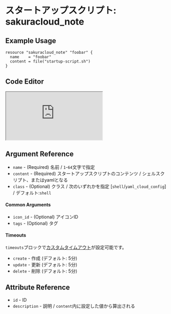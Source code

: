 # スタートアップスクリプト: sakuracloud_note

## Example Usage

```hcl
resource "sakuracloud_note" "foobar" {
  name    = "foobar"
  content = file("startup-script.sh")
}
```

<div class="editor">

<h2>Code Editor</h2>

<iframe src="https://zouen-alpha.usacloud.jp/#resource/note"></iframe>

</div>


## Argument Reference

* `name` - (Required) 名前 / `1`-`64`文字で指定
* `content` - (Required) スタートアップスクリプトのコンテンツ / シェルスクリプト、またはyamlとなる
* `class` - (Optional) クラス / 次のいずれかを指定 [`shell`/`yaml_cloud_config`] / デフォルト:`shell`

#### Common Arguments

* `icon_id` - (Optional) アイコンID
* `tags` - (Optional) タグ

#### Timeouts

`timeouts`ブロックで[カスタムタイムアウト](https://www.terraform.io/docs/configuration/resources.html#operation-timeouts)が設定可能です。  

* `create` - 作成 (デフォルト: 5分)
* `update` - 更新 (デフォルト: 5分)
* `delete` - 削除 (デフォルト: 5分)

## Attribute Reference

* `id` - ID
* `description` - 説明 / `content`内に設定した値から算出される

